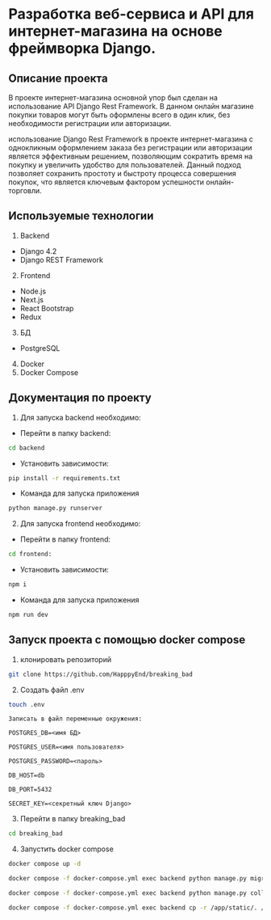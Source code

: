 # Разработка веб-сервиса и API для интернет-магазина на основе фреймворка Django.

## Описание проекта

В проекте интернет-магазина основной упор был сделан на использование API Django Rest Framework. В данном онлайн магазине покупки товаров могут быть оформлены всего в один клик, без необходимости регистрации или авторизации.


использование Django Rest Framework в проекте интернет-магазина с однокликным оформлением заказа без регистрации или авторизации является эффективным решением, позволяющим сократить время на покупку и увеличить удобство для пользователей. Данный подход позволяет сохранить простоту и быстроту процесса совершения покупок, что является ключевым фактором успешности онлайн-торговли.


## Используемые технологии
1. Backend
- Django 4.2
- Django REST Framework

2. Frontend
- Node.js
- Next.js
- React Bootstrap
- Redux
3. БД
- PostgreSQL
4. Docker
5. Docker Compose

## Документация по проекту

1. Для запуска backend необходимо:
* Перейти в папку backend:
```bash
cd backend
```
* Установить зависимости:
```bash
pip install -r requirements.txt
```

* Команда для запуска приложения
```bash
python manage.py runserver
```
2. Для запуска frontend необходимо:
* Перейти в папку frontend:
```bash
cd frontend:
```
* Установить зависимости:
```bash
npm i
```
* Команда для запуска приложения
```bash
npm run dev
```
## Запуск проекта с помощью docker compose
1. клонировать репозиторий
```bash
git clone https://github.com/HapppyEnd/breaking_bad
```
2. Создать файл .env
```bash
touch .env
```
    Записать в файл переменные окружения:

    POSTGRES_DB=<имя БД>

    POSTGRES_USER=<имя пользователя>

    POSTGRES_PASSWORD=<пароль>

    DB_HOST=db

    DB_PORT=5432

    SECRET_KEY=<секретный ключ Django>


3. Перейти в папку breaking_bad
```bash
cd breaking_bad
```
4. Запустить docker compose

```bash
docker compose up -d
```
```bash
docker compose -f docker-compose.yml exec backend python manage.py migrate
```
```bash
docker compose -f docker-compose.yml exec backend python manage.py collectstatic
```
```bash
docker compose -f docker-compose.yml exec backend cp -r /app/static/. /app/backend_static/static/
```